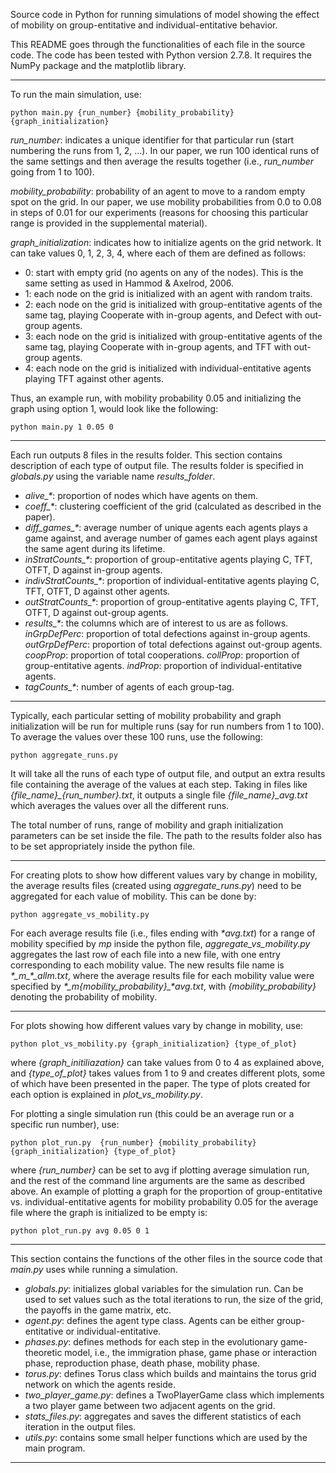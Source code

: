 Source code in Python for running simulations of model showing the effect of mobility on group-entitative and individual-entitative behavior.

This README goes through the functionalities of each file in the source code. The code has been tested with Python version 2.7.8. It requires the NumPy package and the matplotlib library.

-------------------------------------------------------------------

To run the main simulation, use:

	python main.py {run_number} {mobility_probability} {graph_initialization}
	
*run_number*: indicates a unique identifier for that particular run (start numbering the runs from 1, 2, ...). In our paper, we run 100 identical runs of the same settings and then average the results together (i.e., *run_number* going from 1 to 100).

*mobility_probability*: probability of an agent to move to a random empty spot on the grid. In our paper, we use mobility probabilities from 0.0 to 0.08 in steps of 0.01 for our experiments (reasons for choosing this particular range is provided in the supplemental material).

*graph_initialization*: indicates how to initialize agents on the grid network. It can take values 0, 1, 2, 3, 4, where each of them are defined as follows:

- 0: start with empty grid (no agents on any of the nodes). This is the same setting as used in Hammod & Axelrod, 2006.
- 1: each node on the grid is initialized with an agent with random traits.
- 2: each node on the grid is initialized with group-entitative agents of the same tag, playing Cooperate with in-group agents, and Defect with out-group agents.
- 3: each node on the grid is initialized with group-entitative agents of the same tag, playing Cooperate with in-group agents, and TFT with out-group agents.
- 4: each node on the grid is initialized with individual-entitative agents playing TFT against other agents.

Thus, an example run, with mobility probability 0.05 and initializing the graph using option 1, would look like the following:

	python main.py 1 0.05 0

-------------------------------------------------------------------

Each run outputs 8 files in the results folder. This section contains description of each type of output file. The results folder is specified in *globals.py* using the variable name *results_folder*.

- *alive_\**: proportion of nodes which have agents on them.
- *coeff_\**: clustering coefficient of the grid (calculated as described in the paper).
- *diff_games_\**: average number of unique agents each agents plays a game against, and average number of games each agent plays against the same agent during its lifetime.
- *inStratCounts_\**: proportion of group-entitative agents playing C, TFT, OTFT, D against in-group agents.
- *indivStratCounts_\**: proportion of individual-entitative agents playing C, TFT, OTFT, D against other agents.
- *outStratCounts_\**: proportion of group-entitative agents playing C, TFT, OTFT, D against out-group agents.
- *results_\**: the columns which are of interest to us are as follows. *inGrpDefPerc*: proportion of total defections against in-group agents. *outGrpDefPerc*: proportion of total defections against out-group agents. *coopProp*: proportion of total cooperations. *collProp*: proportion of group-entitative agents. *indProp*: proportion of individual-entitative agents.
- *tagCounts_\**: number of agents of each group-tag.

-------------------------------------------------------------------

Typically, each particular setting of mobility probability and graph initialization will be run for multiple runs (say for run numbers from 1 to 100). To average the values over these 100 runs, use the following:

	python aggregate_runs.py
	
It will take all the runs of each type of output file, and output an extra results file containing the average of the values at each step. Taking in files like *{file_name}\_{run_number}.txt*, it outputs a single file *{file_name}\_avg.txt* which averages the values over all the different runs.

The total number of runs, range of mobility and graph initialization parameters can be set inside the file. The path to the results folder also has to be set appropriately inside the python file.

-------------------------------------------------------------------

For creating plots to show how different values vary by change in mobility, the average results files (created using *aggregate_runs.py*) need to be aggregated for each value of mobility. This can be done by:

	python aggregate_vs_mobility.py

For each average results file (i.e., files ending with *\*avg.txt*) for a range of mobility specified by *mp* inside the python file, *aggregate_vs_mobility.py* aggregates the last row of each file into a new file, with one entry corresponding to each mobility value. The new results file name is *\*\_m\_\*_allm.txt*, where the average results file for each mobility value were specified by *\*\_m{mobility_probability}\_\*avg.txt*, with *{mobility_probability}* denoting the probability of mobility.

-------------------------------------------------------------------

For plots showing how different values vary by change in mobility, use:

	python plot_vs_mobility.py {graph_initialization} {type_of_plot}

where *{graph_initiliazation}* can take values from 0 to 4 as explained above, and *{type_of_plot}* takes values from 1 to 9 and creates different plots, some of which have been presented in the paper. The type of plots created for each option is explained in *plot_vs_mobility.py*.

For plotting a single simulation run (this could be an average run or a specific run number), use:

	python plot_run.py  {run_number} {mobility_probability} {graph_initialization} {type_of_plot}
	
where *{run_number}* can be set to avg if plotting average simulation run, and the rest of the command line arguments are the same as described above. An example of plotting a graph for the proportion of group-entitative vs. individual-entitative agents for mobility probability 0.05 for the average file where the graph is initialized to be empty is:

	python plot_run.py avg 0.05 0 1


-------------------------------------------------------------------

This section contains the functions of the other files in the source code that *main.py* uses while running a simulation.

- *globals.py*: initializes global variables for the simulation run. Can be used to set values such as the total iterations to run, the size of the grid, the payoffs in the game matrix, etc.
- *agent.py*: defines the agent type class. Agents can be either group-entitative or individual-entitative.
- *phases.py*: defines methods for each step in the evolutionary game-theoretic model, i.e., the immigration phase, game phase or interaction phase, reproduction phase, death phase, mobility phase.
- *torus.py*: defines Torus class which builds and maintains the torus grid network on which the agents reside.
- *two_player_game.py*: defines a TwoPlayerGame class which implements a two player game between two adjacent agents on the grid.
- *stats_files.py*: aggregates and saves the different statistics of each iteration in the output files.
- *utils.py*: contains some small helper functions which are used by the main program.

-------------------------------------------------------------------